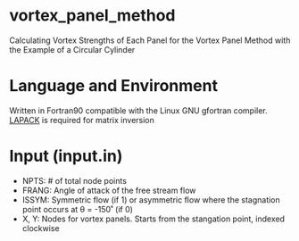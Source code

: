 # vortex_panel_method
Calculating Vortex Strengths of Each Panel for the Vortex Panel Method with the Example of a Circular Cylinder

# Language and Environment
Written in Fortran90 compatible with the Linux GNU gfortran compiler. [LAPACK](https://github.com/Reference-LAPACK/lapack) is required for matrix inversion

# Input (input.in)
  - NPTS: # of total node points
  - FRANG: Angle of attack of the free stream flow
  - ISSYM: Symmetric flow (if 1) or asymmetric flow where the stagnation point occurs at θ = -150˚ (if 0)
  - X, Y: Nodes for vortex panels. Starts from the stangation point, indexed clockwise

